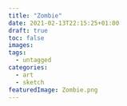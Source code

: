 ```yaml
---
title: "Zombie"
date: 2021-02-13T22:15:25+01:00
draft: true
toc: false
images:
tags:
  - untagged
categories:
  - art
  - sketch
featuredImage: Zombie.png
---
```


